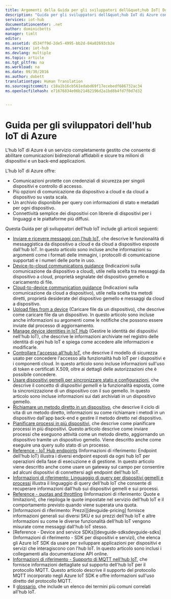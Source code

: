 ```yaml
---
title: Argomenti della Guida per gli sviluppatori dell&quot;hub IoT| Documentazione Microsoft
description: "Guida per gli sviluppatori dell&quot;hub IoT di Azure con informazioni su endpoint, sicurezza, registro delle identità, gestione dei dispositivi e messaggistica"
services: iot-hub
documentationcenter: .net
author: dominicbetts
manager: timlt
editor: 
ms.assetid: d534ff9d-2de5-4995-bb2d-84a02693cb2e
ms.service: iot-hub
ms.devlang: multiple
ms.topic: article
ms.tgt_pltfrm: na
ms.workload: na
ms.date: 09/30/2016
ms.author: dobett
translationtype: Human Translation
ms.sourcegitcommit: c18a1b16cb561edabd69f17ecebedf686732ac34
ms.openlocfilehash: e71676834e06b21482196d2a1bd8b4fd7f0d7d32


---
```

# <a name="azure-iot-hub-developer-guide"></a>Guida per gli sviluppatori dell'hub IoT di Azure
L'hub IoT di Azure è un servizio completamente gestito che consente di abilitare comunicazioni bidirezionali affidabili e sicure tra milioni di dispositivi e un back-end applicazioni.

L'hub IoT di Azure offre:

* Comunicazioni protette con credenziali di sicurezza per singoli dispositivi e controllo di accesso.
* Più opzioni di comunicazione da dispositivo a cloud e da cloud a dispositivo su vasta scala.
* Un archivio disponibile per query con informazioni di stato e metadati per ogni dispositivo.
* Connettività semplice dei dispositivi con librerie di dispositivi per i linguaggi e le piattaforme più diffusi.

Questa Guida per gli sviluppatori dell'hub IoT include gli articoli seguenti:

* [Inviare e ricevere messaggi con l'hub IoT][devguide-messaging], che descrive le funzionalità di messaggistica da dispositivo a cloud e da cloud a dispositivo esposte dall'hub IoT. In questo articolo sono incluse anche informazioni su argomenti come i formati delle immagini, i protocolli di comunicazione supportati e i numeri delle porte in uso.
* [Device-to-cloud communications guidance][lnk-d2c-guidance] (Indicazioni sulla comunicazione da dispositivo a cloud), utile nella scelta tra messaggi da dispositivo a cloud, proprietà segnalate del dispositivo gemello e caricamento di file.
* [Cloud-to-device communication guidance][lnk-c2d-guidance] (Indicazioni sulla comunicazione da cloud a dispositivo), utile nella scelta tra metodi diretti, proprietà desiderate del dispositivo gemello e messaggi da cloud a dispositivo.
* [Upload files from a device][devguide-upload] (Caricare file da un dispositivo), che descrive come caricare file da un dispositivo. In questo articolo sono incluse anche informazioni su argomenti come le notifiche che possono essere inviate dal processo di aggiornamento.
* [Manage device identities in IoT Hub][devguide-identities] (Gestire le identità dei dispositivi nell'hub IoT), che descrive le informazioni archiviate nel registro delle identità di ogni hub IoT e spiega come accedere alle informazioni e modificarle.
* [Controllare l'accesso all'hub IoT][devguide-security], che descrive il modello di sicurezza usato per concedere l'accesso alla funzionalità hub IoT per i dispositivi e i componenti cloud. In questo articolo sono incluse informazioni sull'uso di token e certificati X.509, oltre ai dettagli delle autorizzazioni che è possibile concedere.
* [Usare dispositivi gemelli per sincronizzare stato e configurazioni][devguide-device-twins], che descrive il concetto di *dispositivi gemelli* e la funzionalità esposta, come la sincronizzazione di un dispositivo con il suo gemello. In questo articolo sono incluse informazioni sui dati archiviati in un dispositivo gemello.
* [Richiamare un metodo diretto in un dispositivo][devguide-directmethods], che descrive il ciclo di vita di un metodo diretto, informazioni su come richiamare i metodi in un dispositivo dall'app back-end e gestire il metodo diretto nel dispositivo.
* [Pianificare processi in più dispositivi][devguide-jobs], che descrive come pianificare processi in più dispositivi. Questo articolo descrive come inviare processi che eseguono attività come un metodo diretto, aggiornando un dispositivo tramite un dispositivo gemello. Viene descritto anche come eseguire una query sullo stato di un processo.
* [Reference - IoT Hub endpoints][devguide-endpoints] (Informazioni di riferimento: Endpoint dell'hub IoT) illustra i diversi endpoint esposti da ogni hub IoT per operazioni della fase di esecuzione e di gestione. In questo articolo viene descritto anche come usare un gateway sul campo per consentire ad alcuni dispositivi di connettersi agli endpoint dell'hub IoT.
* [Informazioni di riferimento: Linguaggio di query per dispositivi gemelli e processi][devguide-query] illustra il linguaggio di query dell'hub IoT che consente di recuperare informazioni dall'hub sui dispositivi gemelli e sui processi.
* [Reference - quotas and throttling][devguide-quotas] (Informazioni di riferimento: Quote e limitazioni), che riepiloga le quote impostate nel servizio dell'hub IoT e il comportamento previsto quando viene superata una quota.
* [Informazioni di riferimento: Prezzi][devguide-pricing] fornisce informazioni generali sui diversi SKU e sui prezzi dell'hub IoT e altre informazioni su come le diverse funzionalità dell'hub IoT vengono misurate come messaggi dall'hub IoT stesso.
* [Reference - Device and service SDKs][devguide-sdksdevguide-sdks] (Informazioni di riferimento - SDK per dispositivi e servizi), che elenca gli Azure IoT SDK da usare per sviluppare applicazioni per dispositivi e servizi che interagiscono con l'hub IoT. In questo articolo sono inclusi i collegamenti alla documentazione API online.
* [Informazioni di riferimento - Supporto di MQTT nell'hub IoT][devguide-mqtt], che fornisce informazioni dettagliate sul supporto dell'hub IoT per il protocollo MQTT. Questo articolo descrive il supporto del protocollo MQTT incorporato negli Azure IoT SDK e offre informazioni sull'uso diretto del protocollo MQTT.
* Il [glossario][devguide-glossary], che include un elenco dei termini più comuni correlati all'hub IoT.

[devguide-messaging]: iot-hub-devguide-messaging.md
[devguide-upload]: iot-hub-devguide-file-upload.md
[devguide-identities]: iot-hub-devguide-identity-registry.md
[devguide-security]: iot-hub-devguide-security.md
[devguide-device-twins]: iot-hub-devguide-device-twins.md
[devguide-directmethods]: iot-hub-devguide-direct-methods.md
[devguide-jobs]: iot-hub-devguide-jobs.md
[devguide-endpoints]: iot-hub-devguide-endpoints.md
[devguide-quotas]: iot-hub-devguide-quotas-throttling.md
[devguide-query]: iot-hub-devguide-query-language.md
[devguide-sdks]: iot-hub-devguide-sdks.md
[devguide-mqtt]: iot-hub-mqtt-support.md
[devguide-glossary]: iot-hub-devguide-glossary.md
[lnk-c2d-guidance]: iot-hub-devguide-c2d-guidance.md
[lnk-d2c-guidance]: iot-hub-devguide-d2c-guidance.md




<!--HONumber=Nov16_HO5-->



